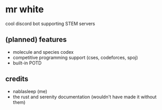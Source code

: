 # mr white

cool discord bot supporting STEM servers

## (planned) features

- molecule and species codex
- competitive programming support (cses, codeforces, spoj)
- built-in POTD

## credits

- nablasleep (me)
- the rust and serenity documentation (wouldn't have made it without them)
